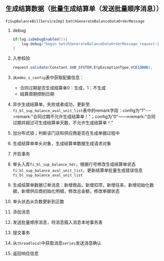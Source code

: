 ## 生成结算数据（批量生成结算单（发送批量顺序消息））

`FiSupBalanceBillServiceImpl`  `batchGenerateBalanceDataOrderMessage`

1. debug

   ```java
   if(log.isDebugEnabled()){
       log.debug("begin batchGenerateBalanceDataOrderMessage request:{}", JsonUtil.toJson(request));
   }
   ```

2. 入参校验

   ```java
   request.validate(Constant.SUB_SYSTEM,ErpExceptionType.VCE13006);
   ```

3. 从`mdms_s_config`表中获取配置信息：

   * 合同过期是否生成结算单0：生成，1：不生成
   * 结算周期控制日期

4. 异步生成结算单，失败或者成功，更新至`fi_bl_sup_balance_aval_unit_list`表中的remark字段：config为“1"--->remark:"合同过期不允许生成结算单！"；config为”0“--->remark:"合同过期并超过可生成结算单天数，不允许生成结算单！"

5. 加分布式锁；判断该门店和供应商是否在生成单据过程中

6. 生成结算单单头对象，生成结算单数据生成请求对象

7. 开启事务

8. 单头入库`fi_bl_sup_balance_hdr`，根据行号修改生成结算单状态`fi_bl_sup_balance_aval_unit_list`，更新结算单批量生成错误信息`fi_bl_sup_balance_aval_unit_list`

9. 生成结算单数据订单消息：新增商品，新增扣项，新增往来，新增初始化数据，新增供应商初始化明细，修改总金额，修改单据状态

10. 单头状态从负数更新到正数

11. 添加消息

12. 发送批量顺序消息，将消息插入消息本地事务表

13. 提交事务

14. 从`threadlocal`中获取消息`series`发送消息确认

15. 返回响应信息